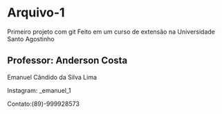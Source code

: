 # Arquivo-1
 Primeiro projeto com git
Feito em um curso de extensão na Universidade Santo Agostinho

Professor: Anderson Costa
-----------------------------------
Emanuel Cândido da Silva Lima

Instagram: _emanuel_1

Contato:(89)-999928573